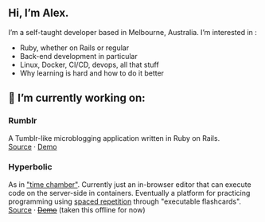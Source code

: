 Hi, I’m Alex. 
---
I’m a self-taught developer based in Melbourne, Australia. I’m interested in :
  - Ruby, whether on Rails or regular
  - Back-end development in particular
  - Linux, Docker, CI/CD, devops, all that stuff
  - Why learning is hard and how to do it better
 
🔭 I’m currently working on:
---

### Rumblr
A Tumblr-like microblogging application written in Ruby on Rails. <br/>
[Source](https://github.com/lxmrc/rumblr) &middot; [Demo](https://lxmrc-rumblr.herokuapp.com)

### Hyperbolic
As in <a target="_blank" href="https://www.google.com/search?q=hyperbolic+time+chamber">"time chamber"</a>. Currently just an in-browser editor that can execute code on the server-side in containers. Eventually a platform for practicing programming using [spaced repetition](https://en.wikipedia.org/wiki/Spaced_repetition) through "executable flashcards".<br/>
[Source](https://github.com/lxmrc/hyperbolic) &middot; ~~[Demo]()~~ (taken this offline for now)
